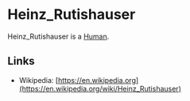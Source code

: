 # Heinz_Rutishauser

Heinz_Rutishauser is a [Human](40000001.md).

## Links

- Wikipedia: [https://en.wikipedia.org](https://en.wikipedia.org/wiki/Heinz_Rutishauser)
